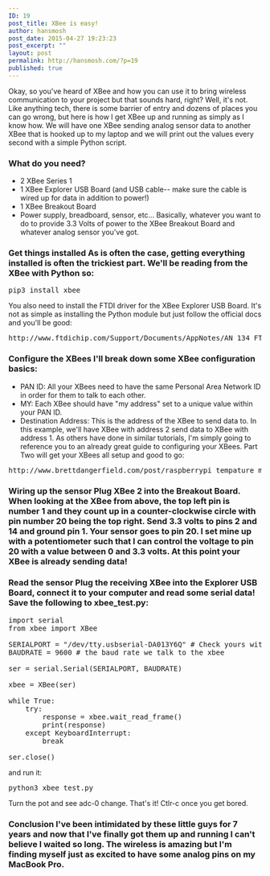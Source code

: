 ```yaml
---
ID: 19
post_title: XBee is easy!
author: hansmosh
post_date: 2015-04-27 19:23:23
post_excerpt: ""
layout: post
permalink: http://hansmosh.com/?p=19
published: true
---
```

Okay, so you've heard of XBee and how you can use it to bring wireless communication to your project but that sounds hard, right? Well, it's not. Like anything tech, there is some barrier of entry and dozens of places you can go wrong, but here is how I get XBee up and running as simply as I know how. We will have one XBee sending analog sensor data to another XBee that is hooked up to my laptop and we will print out the values every second with a simple Python script. 
### What do you need?

*   2 XBee Series 1
*   1 XBee Explorer USB Board (and USB cable-- make sure the cable is wired up for data in addition to power!)
*   1 XBee Breakout Board
*   Power supply, breadboard, sensor, etc... Basically, whatever you want to do to provide 3.3 Volts of power to the XBee Breakout Board and whatever analog sensor you've got.

### Get things installed As is often the case, getting everything installed is often the trickiest part. We'll be reading from the XBee with Python so: 

<pre>pip3 install xbee</pre> You also need to install the FTDI driver for the XBee Explorer USB Board. It's not as simple as installing the Python module but just follow the official docs and you'll be good: 

<pre>http://www.ftdichip.com/Support/Documents/AppNotes/AN_134_FTDI_Drivers_Installation_Guide_for_MAC_OSX.pdf</pre>

### Configure the XBees I'll break down some XBee configuration basics: 

*   PAN ID: All your XBees need to have the same Personal Area Network ID in order for them to talk to each other.
*   MY: Each XBee should have "my address" set to a unique value within your PAN ID.
*   Destination Address: This is the address of the XBee to send data to. In this example, we'll have XBee with address 2 send data to XBee with address 1. As others have done in similar tutorials, I'm simply going to reference you to an already great guide to configuring your XBees. Part Two will get your XBees all setup and good to go: 

<pre>http://www.brettdangerfield.com/post/raspberrypi_tempature_monitor_project/</pre>

### Wiring up the sensor Plug XBee 2 into the Breakout Board. When looking at the XBee from above, the top left pin is number 1 and they count up in a counter-clockwise circle with pin number 20 being the top right. Send 3.3 volts to pins 2 and 14 and ground pin 1. Your sensor goes to pin 20. I set mine up with a potentiometer such that I can control the voltage to pin 20 with a value between 0 and 3.3 volts. At this point your XBee is already sending data! 

### Read the sensor Plug the receiving XBee into the Explorer USB Board, connect it to your computer and read some serial data! Save the following to xbee_test.py: 

<pre>import serial
from xbee import XBee

SERIALPORT = "/dev/tty.usbserial-DA013Y6Q" # Check yours with `ls /dev/tty.*`
BAUDRATE = 9600 # the baud rate we talk to the xbee

ser = serial.Serial(SERIALPORT, BAUDRATE)

xbee = XBee(ser)

while True:
    try:
        response = xbee.wait_read_frame()
        print(response)
    except KeyboardInterrupt:
        break

ser.close()</pre> and run it: 

<pre>python3 xbee_test.py</pre> Turn the pot and see adc-0 change. That's it! Ctlr-c once you get bored. 

### Conclusion I've been intimidated by these little guys for 7 years and now that I've finally got them up and running I can't believe I waited so long. The wireless is amazing but I'm finding myself just as excited to have some analog pins on my MacBook Pro.
